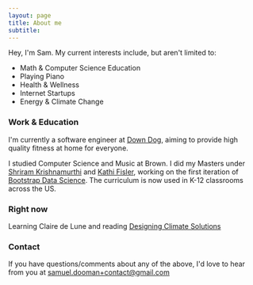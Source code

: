 ```yaml
---
layout: page
title: About me
subtitle: 
---
```


Hey, I'm Sam.  My current interests include, but aren't limited to:

 - Math & Computer Science Education
 - Playing Piano
 - Health & Wellness
 - Internet Startups
 - Energy & Climate Change

### Work & Education

I'm currently a software engineer at [Down Dog](https://www.downdogapp.com), 
aiming to provide high quality fitness at home for everyone.  

I studied Computer Science and Music at Brown.  I did my Masters under [Shriram Krishnamurthi](https://cs.brown.edu/~sk/) and [Kathi Fisler](https://cs.brown.edu/~kfisler/), working on the first iteration of [Bootstrap Data Science](https://www.bootstrapworld.org/materials/data-science/).  The curriculum is now used in K-12 classrooms across the US.

### Right now
Learning Claire de Lune and reading [Designing Climate Solutions](https://www.energypolicy.solutions/guide/)

### Contact
If you have questions/comments about any of the above, I'd love to hear from you at <samuel.dooman+contact@gmail.com>

